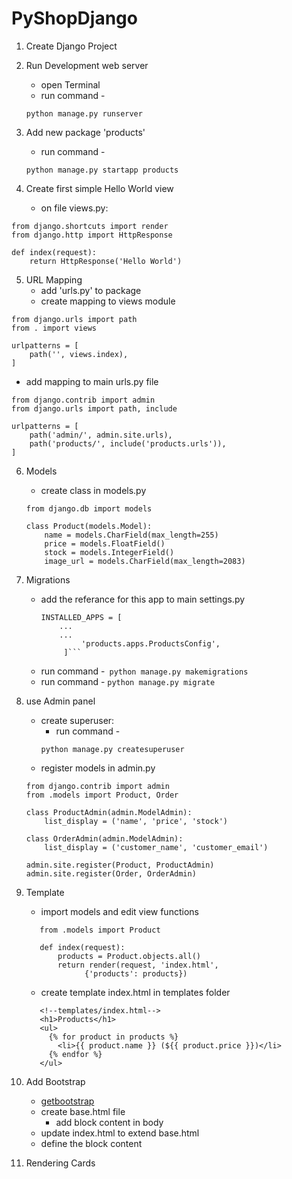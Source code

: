 # PyShopDjango

1. Create Django Project

2. Run Development web server
	* open Terminal 
	* run command - 
	``` 
	python manage.py runserver
	```

3. Add new package  'products'
	* run command -
	```
	python manage.py startapp products
	```

4. Create first simple Hello World view
	 * on file views.py:
	 
  ```
  from django.shortcuts import render
  from django.http import HttpResponse      

  def index(request):  
      return HttpResponse('Hello World')
  ```

 5. URL Mapping
	* add 'urls.py' to package
	* create mapping to views module
```
from django.urls import path  
from . import views  

urlpatterns = [  
    path('', views.index),  
]
```
  * add mapping to main urls.py file
```
from django.contrib import admin  
from django.urls import path, include  
  
urlpatterns = [  
    path('admin/', admin.site.urls),  
    path('products/', include('products.urls')),
]
```

6. Models
	* create class in models.py
	```
	from django.db import models
	
	class Product(models.Model):  
	    name = models.CharField(max_length=255)  
	    price = models.FloatField()  
	    stock = models.IntegerField()  
	    image_url = models.CharField(max_length=2083)
	 ```

7. Migrations
	* add the referance for this app to main settings.py 
		```
		INSTALLED_APPS = [
		    ...
		    ...
		         'products.apps.ProductsConfig', 
		     ]```
	* run command  -``` python manage.py makemigrations```
	* run command  - ```python manage.py migrate```

8. use Admin panel
	* create superuser:
		* run command - 
		```
		python manage.py createsuperuser
		```
	* register models in admin.py
	```
	from django.contrib import admin  
	from .models import Product, Order  
	  
	class ProductAdmin(admin.ModelAdmin):  
	    list_display = ('name', 'price', 'stock')  
	  
	class OrderAdmin(admin.ModelAdmin):  
	    list_display = ('customer_name', 'customer_email')  
	  
	admin.site.register(Product, ProductAdmin)  
	admin.site.register(Order, OrderAdmin)
	```

9. Template
	* import models and edit view functions
	 ```
		from .models import Product 
		
		def index(request):  
		    products = Product.objects.all()  
		    return render(request, 'index.html',  
				  {'products': products})			  	
	```
	* create template index.html in templates folder 
	 ```
	 	<!--templates/index.html-->
		<h1>Products</h1>  
		<ul>  
		  {% for product in products %}  
	        <li>{{ product.name }} (${{ product.price }})</li>  
		  {% endfor %}  
		</ul>			  	
	```

10. Add Bootstrap
	*  [getbootstrap](https://getbootstrap.com/docs/5.2/getting-started/introduction/)
	* create base.html file
		* add block content in body
	* update index.html to extend base.html
	* define the block content

11. Rendering Cards
